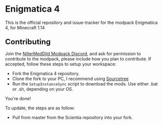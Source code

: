<h1>Enigmatica 4</h1>

This is the official repository and issue-tracker for the modpack Enigmatica 4, for Minecraft 1.14

### <span style="font-size: 24px;">Contributing</span>

Join the [NillerMedDild Modpack Discord](https://discord.gg/xPPwaFx), and ask for permission to contribute to the modpack, please include how you plan to contribute. If accepted, follow these steps to setup your workspace:

* Fork the Enigmatica 4 repository.
* Clone the fork to your PC, I recommend using [Sourcetree](https://www.sourcetreeapp.com/)
* Run the `SetupInstanceSync` script to download the mods. Use either .bat or .sh, depending on your OS.

You're done!

To update, the steps are as follow:

* Pull from master from the Scientia repository into your fork.
